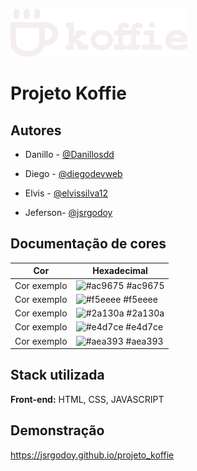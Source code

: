 
![Logo](https://github.com/jsrgodoy/projeto_koffie/blob/main/src/logo_white.png?raw=true)


# Projeto Koffie


## Autores

* Danillo - [@Danillosdd](https://www.github.com/Danillosdd)

* Diego - [@diegodevweb](https://www.github.com/diegodevweb)

* Elvis - [@elvissilva12](https://www.github.com/elvissilva12)

* Jeferson- [@jsrgodoy](https://www.github.com/jsrgodoy)



## Documentação de cores

| Cor               | Hexadecimal                                                |
| ----------------- | ---------------------------------------------------------------- |
| Cor exemplo       | ![#ac9675](https://via.placeholder.com/10/ac9675?text=+) #ac9675 |
| Cor exemplo       | ![#f5eeee](https://via.placeholder.com/10/f5eeee?text=+) #f5eeee |
| Cor exemplo       | ![#2a130a](https://via.placeholder.com/10/2a130a?text=+) #2a130a |
| Cor exemplo       | ![#e4d7ce](https://via.placeholder.com/10/e4d7ce?text=+) #e4d7ce |
| Cor exemplo       | ![#aea393](https://via.placeholder.com/10/aea393?text=+) #aea393 |


## Stack utilizada

**Front-end:** HTML, CSS, JAVASCRIPT


## Demonstração


https://jsrgodoy.github.io/projeto_koffie
